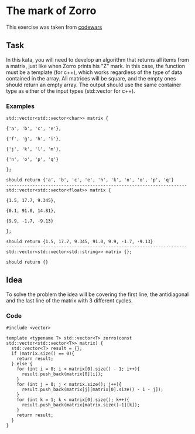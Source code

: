 # The mark of Zorro

This exercise was taken from [codewars](https://www.codewars.com/kata/63115a60e5da9e004aa3004f)

## Task

In this kata, you will need to develop an algorithm that returns all items from a matrix, just like when Zorro prints his "Z" mark. In this case, the function must be a template (for c++), which works regardless of the type of data contained in the array. All matrices will be square, and the empty ones should return an empty array. The output should use the same container type as either of the input types (std::vector for c++).

### Examples

```
std::vector<std::vector<char>> matrix {

{'a', 'b', 'c', 'e'},

{'f', 'g', 'h', 'i'},

{'j', 'k', 'l', 'm'},

{'n', 'o', 'p', 'q'}

};

should return {'a', 'b', 'c', 'e', 'h', 'k', 'n', 'o', 'p', 'q'}
---------------------------------------------------------------------
std::vector<std::vector<float>> matrix {

{1.5, 17.7, 9.345},

{0.1, 91.0, 14.81},

{9.9, -1.7, -9.13}

}; 

should return {1.5, 17.7, 9.345, 91.0, 9.9, -1.7, -9.13}
---------------------------------------------------------------------
std::vector<std::vector<std::string>> matrix {};

should return {}
```

## Idea

To solve the problem the idea will be covering the first line, the antidiagonal and the last line of the matrix with 3 different cycles.

### Code
```
#include <vector> 

template <typename T> std::vector<T> zorro(const std::vector<std::vector<T>> matrix) {
  std::vector<T> result = {};
  if (matrix.size() == 0){
    return result;
  } else { 
    for (int i = 0; i < matrix[0].size() - 1; i++){
      result.push_back(matrix[0][i]);
    }
    for (int j = 0; j < matrix.size(); j++){
      result.push_back(matrix[j][matrix[0].size() - 1 - j]);
    }
    for (int k = 1; k < matrix[0].size(); k++){
      result.push_back(matrix[matrix.size()-1][k]);
    }
    return result;
  }
}
```